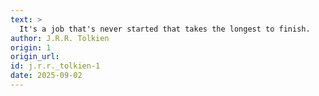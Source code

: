 ```yaml
---
text: >
  It's a job that's never started that takes the longest to finish.
author: J.R.R. Tolkien
origin: 1
origin_url:
id: j.r.r._tolkien-1
date: 2025-09-02 
---
```

